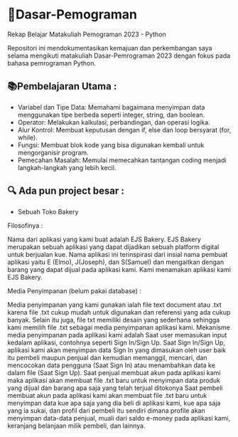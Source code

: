 # 🚀Dasar-Pemograman
Rekap Belajar Matakuliah Pemograman 2023 - Python


Repositori ini mendokumentasikan kemajuan dan perkembangan saya selama mengikuti matakuliah Dasar-Pemrograman 2023 dengan fokus pada bahasa pemrograman Python.

## 📚Pembelajaran Utama :

- Variabel dan Tipe Data: Memahami bagaimana menyimpan data menggunakan tipe berbeda seperti integer, string, dan boolean.
- Operator: Melakukan kalkulasi, perbandingan, dan operasi logika.
- Alur Kontrol: Membuat keputusan dengan if, else dan loop bersyarat (for, while).
- Fungsi: Membuat blok kode yang bisa digunakan kembali untuk mengorganisir program.
- Pemecahan Masalah: Memulai memecahkan tantangan coding menjadi langkah-langkah yang lebih kecil.

## 🔍 Ada pun project besar : 
- Sebuah Toko Bakery
  
Filosofinya :

Nama dari aplikasi yang kami buat adalah EJS Bakery. EJS Bakery merupakan sebuah aplikasi yang 
dapat dijadikan sebuah platform digital untuk berjualan kue. Nama aplikasi ini terinspirasi dari insial 
nama pembuat aplikasi yaitu E (Elmo), J(Joseph), dan S(Samuel) dan mengaitkan dengan barang 
yang dapat dijual pada aplikasi kami. Kami menamakan aplikasi kami EJS Bakery. 
<br>

Media Penyimpanan (belum pakai database) : 

Media penyimpanan yang kami gunakan ialah file text document atau .txt karena file .txt cukup 
mudah untuk digunakan dan referensi yang ada cukup banyak. Selain itu juga, file txt memiliki 
desain yang sederhana sehingga kami memilih file .txt sebagai media penyimpanan aplikasi kami. 
Mekanisme media penyimpanan pada aplikasi kami adalah Saat user memasukan input kedalam 
aplikasi, contohnya seperti Sign In/Sign Up. Saat Sign In/Sign Up, aplikasi kami akan menyimpan 
data Sign In yang dimasukan oleh user baik itu pembeli maupun penjual dan kemudian memanggil, 
mencari, dan mencocokan data pengguna (Saat Sign In) atau menambahkan data ke dalam file (Saat 
Sign Up). 
Saat penjual membuat akun pada aplikasi kami maka aplikasi akan membuat file .txt baru untuk 
menyimpan data produk yang dijual dan barang apa saja yang telah terjual ditokonya 
Saat pembeli membuat akun pada aplikasi kami akan membuat file .txt baru untuk menyimpan data 
kue apa saja yang dia beli di aplikasi kami, kue apa saja yang ia sukai, dan profil dari pembeli itu 
sendiri dimana profile akan menyimpan data-data penjual, muali dari saldo e-money pada aplikasi 
kami, keranjang belanjaan milik pembeli, dan lainnya. 
